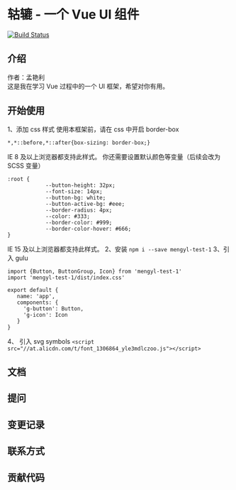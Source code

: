 # 轱辘 - 一个 Vue UI 组件

[![Build Status](https://travis-ci.org/myl2017/gulu.svg?branch=master)](https://travis-ci.org/myl2017/gulu)

## 介绍
作者：孟艳利  
这是我在学习 Vue 过程中的一个 UI 框架，希望对你有用。

## 开始使用
1、添加 css 样式
   使用本框架前，请在 css 中开启 border-box
   
  ```
  *,*::before,*::after{box-sizing: border-box;}
  ```
  IE 8 及以上浏览器都支持此样式。
  你还需要设置默认颜色等变量（后续会改为 SCSS 变量）
  ```
  :root {
              --button-height: 32px;
              --font-size: 14px;
              --button-bg: white;
              --button-active-bg: #eee;
              --border-radius: 4px;
              --color: #333;
              --border-color: #999;
              --border-color-hover: #666;
  }
  ```
  IE 15 及以上浏览器都支持此样式。
2、安装
    ```
    npm i --save mengyl-test-1
    ```
3、引入 gulu
   ```
   import {Button, ButtonGroup, Icon} from 'mengyl-test-1'
   import 'mengyl-test-1/dist/index.css'
   
   export default {
      name: 'app',
      components: {
        'g-button': Button,
        'g-icon': Icon
      }
   }
   ```
4、 引入 svg symbols
    ```
    <script src="//at.alicdn.com/t/font_1306864_yle3mdlczoo.js"></script>
    ```

## 文档

## 提问

## 变更记录

## 联系方式

## 贡献代码



